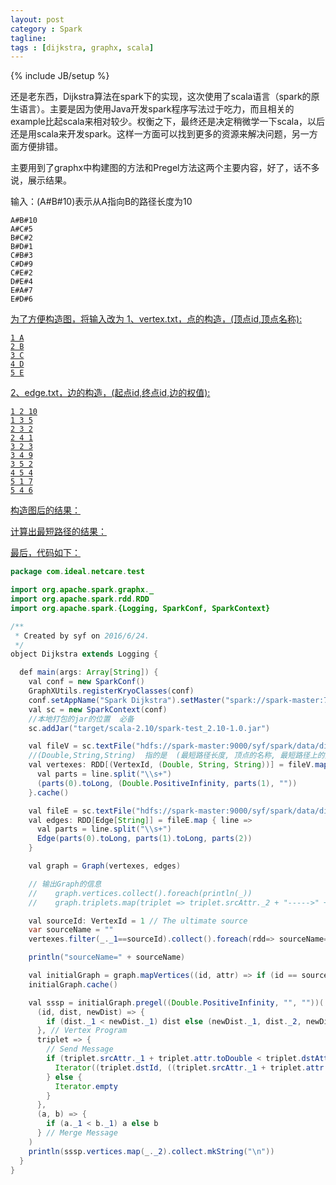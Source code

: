 ```yaml
---
layout: post
category : Spark
tagline: 
tags : [dijkstra, graphx, scala]
---
```

{% include JB/setup %}

还是老东西，Dijkstra算法在spark下的实现，这次使用了scala语言（spark的原生语言）。主要是因为使用Java开发spark程序写法过于吃力，而且相关的example比起scala来相对较少。权衡之下，最终还是决定稍微学一下scala，以后还是用scala来开发spark。这样一方面可以找到更多的资源来解决问题，另一方面方便排错。

主要用到了graphx中构建图的方法和Pregel方法这两个主要内容，好了，话不多说，展示结果。

输入：(A#B#10)表示从A指向B的路径长度为10

    A#B#10
    A#C#5
    B#C#2
    B#D#1
    C#B#3
    C#D#9
    C#E#2
    D#E#4
    E#A#7
    E#D#6
    
<a href="https://raw.githubusercontent.com/JonathonFly/jonathonfly.github.com/master/_posts/core-samples/pictures/2016-07-04/3.png" target="_blank">    

为了方便构造图，将输入改为
1、vertex.txt，点的构造，(顶点id,顶点名称):

    1 A
    2 B
    3 C
    4 D
    5 E
    
<a href="https://raw.githubusercontent.com/JonathonFly/jonathonfly.github.com/master/_posts/core-samples/pictures/2016-07-04/1.png" target="_blank"> 

2、edge.txt，边的构造，(起点id,终点id,边的权值):

    1 2 10
    1 3 5
    2 3 2
    2 4 1
    3 2 3
    3 4 9
    3 5 2
    4 5 4
    5 1 7
    5 4 6
    
<a href="https://raw.githubusercontent.com/JonathonFly/jonathonfly.github.com/master/_posts/core-samples/pictures/2016-07-04/2.png" target="_blank"> 

构造图后的结果：

<a href="https://raw.githubusercontent.com/JonathonFly/jonathonfly.github.com/master/_posts/core-samples/pictures/2016-07-04/4.png" target="_blank"> 

计算出最短路径的结果：

<a href="https://raw.githubusercontent.com/JonathonFly/jonathonfly.github.com/master/_posts/core-samples/pictures/2016-07-04/5.png" target="_blank"> 

最后，代码如下：

```java
package com.ideal.netcare.test

import org.apache.spark.graphx._
import org.apache.spark.rdd.RDD
import org.apache.spark.{Logging, SparkConf, SparkContext}

/**
 * Created by syf on 2016/6/24.
 */
object Dijkstra extends Logging {

  def main(args: Array[String]) {
    val conf = new SparkConf()
    GraphXUtils.registerKryoClasses(conf)
    conf.setAppName("Spark Dijkstra").setMaster("spark://spark-master:7077").set("spark.executor.memory", "512m")
    val sc = new SparkContext(conf)
    //本地打包的jar的位置  必备
    sc.addJar("target/scala-2.10/spark-test_2.10-1.0.jar")

    val fileV = sc.textFile("hdfs://spark-master:9000/syf/spark/data/dijkstra/vertex.txt")
    //(Double,String,String)  指的是  (最短路径长度, 顶点的名称, 最短路径上的点)
    val vertexes: RDD[(VertexId, (Double, String, String))] = fileV.map { line =>
      val parts = line.split("\\s+")
      (parts(0).toLong, (Double.PositiveInfinity, parts(1), ""))
    }.cache()

    val fileE = sc.textFile("hdfs://spark-master:9000/syf/spark/data/dijkstra/edge.txt")
    val edges: RDD[Edge[String]] = fileE.map { line =>
      val parts = line.split("\\s+")
      Edge(parts(0).toLong, parts(1).toLong, parts(2))
    }

    val graph = Graph(vertexes, edges)

    // 输出Graph的信息
    //    graph.vertices.collect().foreach(println(_))
    //    graph.triplets.map(triplet => triplet.srcAttr._2 + "----->" + triplet.dstAttr._2 + "    attr:" + triplet.attr).collect().foreach(println(_))

    val sourceId: VertexId = 1 // The ultimate source
    var sourceName = ""
    vertexes.filter(_._1==sourceId).collect().foreach(rdd=> sourceName=rdd._2._2)

    println("sourceName=" + sourceName)

    val initialGraph = graph.mapVertices((id, attr) => if (id == sourceId) (0.0, attr._2, sourceName) else (Double.PositiveInfinity, attr._2, sourceName))
    initialGraph.cache()

    val sssp = initialGraph.pregel((Double.PositiveInfinity, "", ""))(
      (id, dist, newDist) => {
        if (dist._1 < newDist._1) dist else (newDist._1, dist._2, newDist._3)
      }, // Vertex Program
      triplet => {
        // Send Message
        if (triplet.srcAttr._1 + triplet.attr.toDouble < triplet.dstAttr._1) {
          Iterator((triplet.dstId, ((triplet.srcAttr._1 + triplet.attr.toDouble), triplet.dstAttr._2, triplet.srcAttr._3 + "->" + triplet.dstAttr._2)))
        } else {
          Iterator.empty
        }
      },
      (a, b) => {
        if (a._1 < b._1) a else b
      } // Merge Message
    )
    println(sssp.vertices.map(_._2).collect.mkString("\n"))
  }
}

```